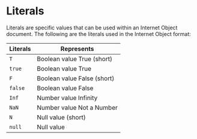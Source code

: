 # Literals

Literals are specific values that can be used within an Internet Object document. The following are the literals used in the Internet Object format:

| Literals  | Represents                  |
| --------- | --------------------------- |
| `T`       | Boolean value True (short)  |
| `true`    | Boolean value True          |
| `F`       | Boolean value False (short) |
| `false`   | Boolean value False         |
| `Inf`     | Number value Infinity       |
| `NaN`     | Number value Not a Number   |
| `N`       | Null value (short)          |
| `null`    | Null value                  |
